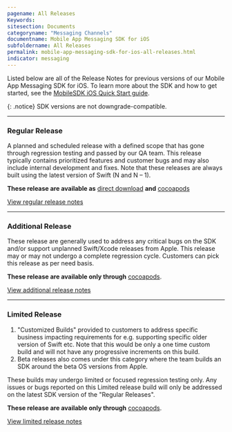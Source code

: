 ```yaml
---
pagename: All Releases
Keywords:
sitesection: Documents
categoryname: "Messaging Channels"
documentname: Mobile App Messaging SDK for iOS
subfoldername: All Releases
permalink: mobile-app-messaging-sdk-for-ios-all-releases.html
indicator: messaging
---
```


Listed below are all of the Release Notes for previous versions of our Mobile App Messaging SDK for iOS. To learn more about the SDK and how to get started, see the [MobileSDK iOS Quick Start guide](/mobile-app-messaging-sdk-for-ios-quick-start.html).

{: .notice}
SDK versions are not downgrade-compatible.

<hr/>

<h3>Regular Release</h3>

A planned and scheduled release with a defined scope that has gone through regression testing and passed by our QA team. This release typically contains prioritized features and customer bugs and may also include internal development and fixes. Note that these releases are always built using the latest version of Swift (N and N – 1).

**These release are available as** [direct download](https://github.com/LivePersonInc/iOSFrameworks) **and** [cocoapods](https://github.com/LivePersonInc/iOSPodSpecs)


<a href="mobile-app-messaging-sdk-for-ios-all-releases-regular-releases.html">View regular release notes</a>


<hr/>
<h3>Additional Release</h3>

These release are generally used to address any critical bugs on the SDK and/or support unplanned Swift/Xcode releases from Apple. This release may or may not undergo a complete regression cycle. Customers can pick this release as per need basis.

**These release are available only through** [cocoapods](https://github.com/LivePersonInc/iOSPodSpecs).


<a href="mobile-app-messaging-sdk-for-ios-all-releases-additional-releases.html">View additional release notes</a>



<hr/>
<h3>Limited Release</h3>

1. "Customized Builds" provided to customers to address specific business impacting requirements for e.g. supporting specific older version of Swift etc. Note that this would be only a one time custom build and will not have any progressive increments on this build. 
2. Beta releases also comes under this category where the team builds an SDK around the beta OS versions from Apple.

These builds may undergo limited  or focused regression testing only.
Any issues or bugs reported on this Limited release build will only be addressed on the latest SDK version of the "Regular Releases".

**These release are available only through** [cocoapods](https://github.com/LivePersonInc/iOSPodSpecs#limited-releases).


<a href="mobile-app-messaging-sdk-for-ios-all-releases-limited-releases.html">View limited release notes</a>